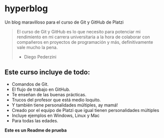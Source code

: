 # hyperblog
Un blog maravilloso para el curso de Git y GitHub de Platzi

>El curso de Git y GitHub es lo que necesito para potenciar mi rendimiento en mi carrera universitaria a la hora de colaborar con compañeros en proyectos de programación y más, definitivamente vale mucho la pena. 
> - Diego Pederzini

## Este curso incluye de todo:
* Comandos de Git.
* El flujo de trabajo en GitHub.
* Te enseñan de las buenas prácticas.
* Trucos del profesor que está medio loquito.
* Y también tiene personalidades múltiples, ay mamá!
* Creado por el equipo de Platzi que igual tienen personalidades múltiples
* Incluye ejemplos en Windows, Linux y Mac
* Para todas las edades.

**Este es un Readme de prueba**
